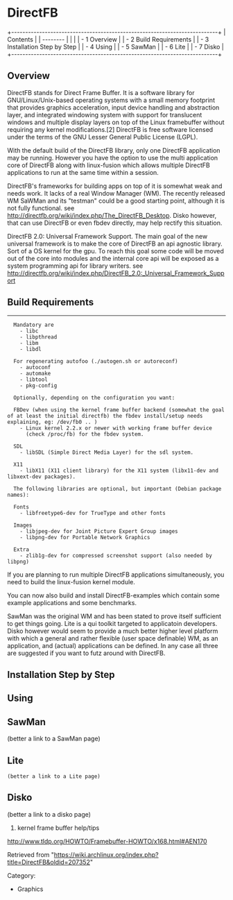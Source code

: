 DirectFB
========

+--------------------------------------------------------------------------+
| Contents                                                                 |
| --------                                                                 |
|                                                                          |
| -   1 Overview                                                           |
| -   2 Build Requirements                                                 |
| -   3 Installation Step by Step                                          |
| -   4 Using                                                              |
| -   5 SawMan                                                             |
| -   6 Lite                                                               |
| -   7 Disko                                                              |
+--------------------------------------------------------------------------+

Overview
--------

DirectFB stands for Direct Frame Buffer. It is a software library for
GNU/Linux/Unix-based operating systems with a small memory footprint
that provides graphics acceleration, input device handling and
abstraction layer, and integrated windowing system with support for
translucent windows and multiple display layers on top of the Linux
framebuffer without requiring any kernel modifications.[2] DirectFB is
free software licensed under the terms of the GNU Lesser General Public
License (LGPL).

With the default build of the DirectFB library, only one DirectFB
application may be running. However you have the option to use the multi
application core of DirectFB along with linux-fusion which allows
multiple DirectFB applications to run at the same time within a session.

DirectFB's frameworks for building apps on top of it is somewhat weak
and needs work. It lacks of a real Window Manager (WM). The recently
released WM SaWMan and its "testman" could be a good starting point,
although it is not fully functional. see
http://directfb.org/wiki/index.php/The_DirectFB_Desktop. Disko however,
that can use DirectFB or even fbdev directly, may help rectify this
situation.

DirectFB 2.0: Universal Framework Support. The main goal of the new
universal framework is to make the core of DirectFB an api agnostic
library. Sort of a OS kernel for the gpu. To reach this goal some code
will be moved out of the core into modules and the internal core api
will be exposed as a system programming api for library writers. see
http://directfb.org/wiki/index.php/DirectFB_2.0:_Universal_Framework_Support

Build Requirements
------------------

* * * * *

      Mandatory are
        - libc
        - libpthread
        - libm
        - libdl

      For regenerating autofoo (./autogen.sh or autoreconf)
        - autoconf
        - automake
        - libtool
        - pkg-config

      Optionally, depending on the configuration you want:

      FBDev (when using the kernel frame buffer backend (somewhat the goal of at least the initial directfb) the fbdev install/setup needs explaining, eg: /dev/fb0 .. )
        - Linux kernel 2.2.x or newer with working frame buffer device
          (check /proc/fb) for the fbdev system.

      SDL 
        - libSDL (Simple Direct Media Layer) for the sdl system.

      X11
        - libX11 (X11 client library) for the X11 system (libx11-dev and libxext-dev packages).

      The following libraries are optional, but important (Debian package names):

      Fonts
        - libfreetype6-dev for TrueType and other fonts

      Images
        - libjpeg-dev for Joint Picture Expert Group images
        - libpng-dev for Portable Network Graphics

      Extra
        - zlib1g-dev for compressed screenshot support (also needed by libpng)

If you are planning to run multiple DirectFB applications
simultaneously, you need to build the linux-fusion kernel module.

You can now also build and install DirectFB-examples which contain some
example applications and some benchmarks.

SawMan was the original WM and has been stated to prove itself
sufficient to get things going. Lite is a qui toolkit targeted to
applicatoin developers. Disko however would seem to provide a much
better higher level platform with which a general and rather flexible
(user space definable) WM, as an application, and (actual) applications
can be defined. In any case all three are suggested if you want to futz
around with DirectFB.

Installation Step by Step
-------------------------

Using
-----

SawMan
------

(better a link to a SawMan page)

Lite
----

    (better a link to a Lite page)

Disko
-----

(better a link to a disko page)

1.  kernel frame buffer help/tips

http://www.tldp.org/HOWTO/Framebuffer-HOWTO/x168.html#AEN170

Retrieved from
"https://wiki.archlinux.org/index.php?title=DirectFB&oldid=207352"

Category:

-   Graphics
